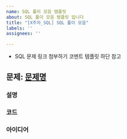 ```yaml
---
name: SQL 풀이 모음 템플릿
about: SQL 풀이 모음 템플릿 입니다
title: "[X주차_SQL] SQL 풀이 모음"
labels: ''
assignees: ''

---
```


- SQL 문제 링크 첨부하기
코멘트 템플릿 하단 참고

## 문제: [문제명](링크)


### 설명


### 코드


### 아이디어
